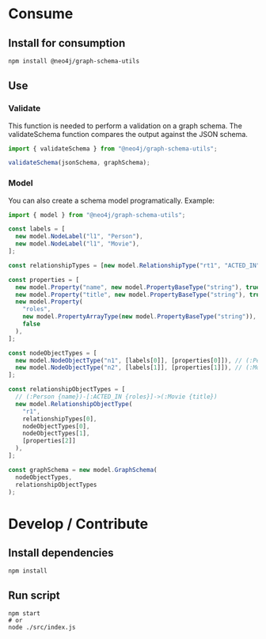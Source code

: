 # Consume

## Install for consumption

```bash
npm install @neo4j/graph-schema-utils
```

## Use

### Validate

This function is needed to perform a validation on a graph schema. The validateSchema function compares the output against the JSON schema.

```js
import { validateSchema } from "@neo4j/graph-schema-utils";

validateSchema(jsonSchema, graphSchema);
```

### Model

You can also create a schema model programatically.
Example:

```js
import { model } from "@neo4j/graph-schema-utils";

const labels = [
  new model.NodeLabel("l1", "Person"),
  new model.NodeLabel("l1", "Movie"),
];

const relationshipTypes = [new model.RelationshipType("rt1", "ACTED_IN")];

const properties = [
  new model.Property("name", new model.PropertyBaseType("string"), true),
  new model.Property("title", new model.PropertyBaseType("string"), true),
  new model.Property(
    "roles",
    new model.PropertyArrayType(new model.PropertyBaseType("string")),
    false
  ),
];

const nodeObjectTypes = [
  new model.NodeObjectType("n1", [labels[0]], [properties[0]]), // (:Person {name}) node type
  new model.NodeObjectType("n2", [labels[1]], [properties[1]]), // (:Movie {title}) node type
];

const relationshipObjectTypes = [
  // (:Person {name})-[:ACTED_IN {roles}]->(:Movie {title})
  new model.RelationshipObjectType(
    "r1",
    relationshipTypes[0],
    nodeObjectTypes[0],
    nodeObjectTypes[1],
    [properties[2]]
  ),
];

const graphSchema = new model.GraphSchema(
  nodeObjectTypes,
  relationshipObjectTypes
);
```

# Develop / Contribute

## Install dependencies

```
npm install
```

## Run script

```
npm start
# or
node ./src/index.js
```
